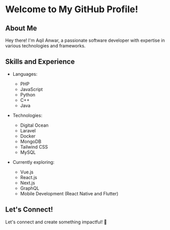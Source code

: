 # Welcome to My GitHub Profile!

## About Me
Hey there! I'm Aqil Anwar, a passionate software developer with expertise in various technologies and frameworks.

## Skills and Experience
- Languages:
  - PHP
  - JavaScript
  - Python
  - C++
  - Java

- Technologies:
  - Digital Ocean
  - Laravel
  - Docker
  - MongoDB
  - Tailwind CSS
  - MySQL

- Currently exploring:
  - Vue.js
  - React.js
  - Next.js
  - GraphQL
  - Mobile Development (React Native and Flutter)
  

## Let's Connect!
Let's connect and create something impactful! :rocket:

